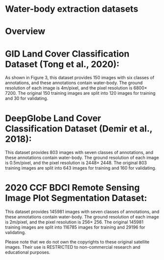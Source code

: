 # Water-body extraction datasets
# Overview
# GID Land Cover Classification Dataset (Tong et al., 2020): 
  As shown in Figure 3, this dataset provides 150 images with six classes of annotations, and these annotations contain water-body. The ground resolution of each image is 4m/pixel, and the pixel resolution is 6800× 7200. The original 150 training images are split into 120 images for training and 30 for validating. 
# DeepGlobe Land Cover Classification Dataset (Demir et al., 2018): 
  This dataset provides 803 images with seven classes of annotations, and these annotations contain water-body. The ground resolution of each image is 0.5m/pixel, and the pixel resolution is 2448× 2448. The original 803 training images are split into 643 images for training and 160 for validating.  
# 2020 CCF BDCI Remote Sensing Image Plot Segmentation Dataset: 
  This dataset provides 145981 images with seven classes of annotations, and these annotations contain water-body. The ground resolution of each image is 2m/pixel, and the pixel resolution is 256× 256. The original 145981 training images are split into 116785 images for training and 29196 for validating. 

Please note that we do not own the copyrights to these original satellite images. Their use is RESTRICTED to non-commercial research and educational purposes.

  


